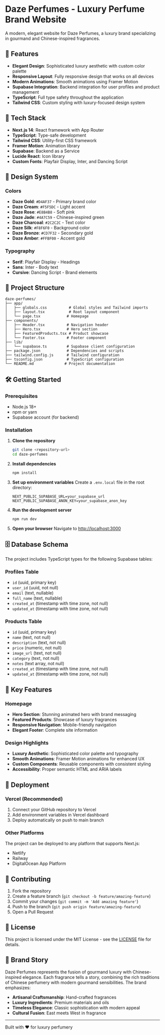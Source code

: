 # Daze Perfumes - Luxury Perfume Brand Website

A modern, elegant website for Daze Perfumes, a luxury brand specializing in gourmand and Chinese-inspired fragrances.

## 🎨 Features

- **Elegant Design**: Sophisticated luxury aesthetic with custom color palette
- **Responsive Layout**: Fully responsive design that works on all devices
- **Modern Animations**: Smooth animations using Framer Motion
- **Supabase Integration**: Backend integration for user profiles and product management
- **TypeScript**: Full type safety throughout the application
- **Tailwind CSS**: Custom styling with luxury-focused design system

## 🚀 Tech Stack

- **Next.js 14**: React framework with App Router
- **TypeScript**: Type-safe development
- **Tailwind CSS**: Utility-first CSS framework
- **Framer Motion**: Animation library
- **Supabase**: Backend as a Service
- **Lucide React**: Icon library
- **Custom Fonts**: Playfair Display, Inter, and Dancing Script

## 🎨 Design System

### Colors
- **Daze Gold**: `#D4AF37` - Primary brand color
- **Daze Cream**: `#F5F5DC` - Light accent
- **Daze Rose**: `#E8B4B8` - Soft pink
- **Daze Jade**: `#4A7C59` - Chinese-inspired green
- **Daze Charcoal**: `#2C2C2C` - Text color
- **Daze Silk**: `#F8F6F0` - Background color
- **Daze Bronze**: `#CD7F32` - Secondary gold
- **Daze Amber**: `#FFBF00` - Accent gold

### Typography
- **Serif**: Playfair Display - Headings
- **Sans**: Inter - Body text
- **Cursive**: Dancing Script - Brand elements

## 📁 Project Structure

```
daze-perfumes/
├── app/
│   ├── globals.css          # Global styles and Tailwind imports
│   ├── layout.tsx           # Root layout component
│   └── page.tsx            # Homepage
├── components/
│   ├── Header.tsx          # Navigation header
│   ├── Hero.tsx            # Hero section
│   ├── FeaturedProducts.tsx # Product showcase
│   └── Footer.tsx          # Footer component
├── lib/
│   └── supabase.ts         # Supabase client configuration
├── package.json            # Dependencies and scripts
├── tailwind.config.js      # Tailwind configuration
├── tsconfig.json           # TypeScript configuration
└── README.md              # Project documentation
```

## 🛠️ Getting Started

### Prerequisites

- Node.js 18+ 
- npm or yarn
- Supabase account (for backend)

### Installation

1. **Clone the repository**
   ```bash
   git clone <repository-url>
   cd daze-perfumes
   ```

2. **Install dependencies**
   ```bash
   npm install
   ```

3. **Set up environment variables**
   Create a `.env.local` file in the root directory:
   ```env
   NEXT_PUBLIC_SUPABASE_URL=your_supabase_url
   NEXT_PUBLIC_SUPABASE_ANON_KEY=your_supabase_anon_key
   ```

4. **Run the development server**
   ```bash
   npm run dev
   ```

5. **Open your browser**
   Navigate to [http://localhost:3000](http://localhost:3000)

## 🗄️ Database Schema

The project includes TypeScript types for the following Supabase tables:

### Profiles Table
- `id` (uuid, primary key)
- `user_id` (uuid, not null)
- `email` (text, nullable)
- `full_name` (text, nullable)
- `created_at` (timestamp with time zone, not null)
- `updated_at` (timestamp with time zone, not null)

### Products Table
- `id` (uuid, primary key)
- `name` (text, not null)
- `description` (text, not null)
- `price` (numeric, not null)
- `image_url` (text, not null)
- `category` (text, not null)
- `notes` (text array, not null)
- `created_at` (timestamp with time zone, not null)
- `updated_at` (timestamp with time zone, not null)

## 🎯 Key Features

### Homepage
- **Hero Section**: Stunning animated hero with brand messaging
- **Featured Products**: Showcase of luxury fragrances
- **Responsive Navigation**: Mobile-friendly navigation
- **Elegant Footer**: Complete site information

### Design Highlights
- **Luxury Aesthetic**: Sophisticated color palette and typography
- **Smooth Animations**: Framer Motion animations for enhanced UX
- **Custom Components**: Reusable components with consistent styling
- **Accessibility**: Proper semantic HTML and ARIA labels

## 🚀 Deployment

### Vercel (Recommended)
1. Connect your GitHub repository to Vercel
2. Add environment variables in Vercel dashboard
3. Deploy automatically on push to main branch

### Other Platforms
The project can be deployed to any platform that supports Next.js:
- Netlify
- Railway
- DigitalOcean App Platform

## 🤝 Contributing

1. Fork the repository
2. Create a feature branch (`git checkout -b feature/amazing-feature`)
3. Commit your changes (`git commit -m 'Add amazing feature'`)
4. Push to the branch (`git push origin feature/amazing-feature`)
5. Open a Pull Request

## 📄 License

This project is licensed under the MIT License - see the [LICENSE](LICENSE) file for details.

## 🎨 Brand Story

Daze Perfumes represents the fusion of gourmand luxury with Chinese-inspired elegance. Each fragrance tells a story, combining the rich traditions of Chinese perfumery with modern gourmand sensibilities. The brand emphasizes:

- **Artisanal Craftsmanship**: Hand-crafted fragrances
- **Luxury Ingredients**: Premium materials and oils
- **Timeless Elegance**: Classic sophistication with modern appeal
- **Cultural Fusion**: East meets West in fragrance

---

Built with ❤️ for luxury perfumery 